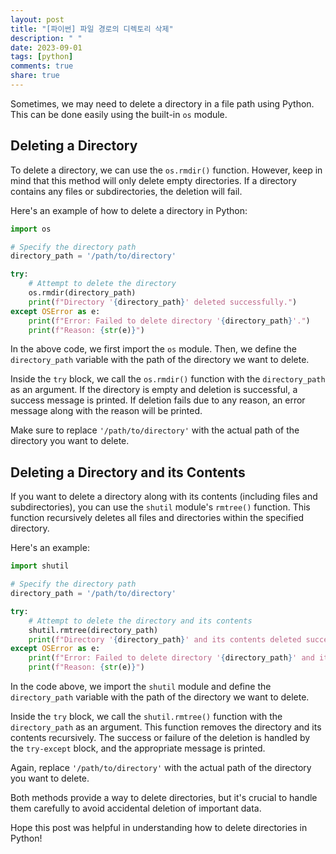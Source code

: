 ```yaml
---
layout: post
title: "[파이썬] 파일 경로의 디렉토리 삭제"
description: " "
date: 2023-09-01
tags: [python]
comments: true
share: true
---
```


Sometimes, we may need to delete a directory in a file path using Python. This can be done easily using the built-in `os` module.

## Deleting a Directory

To delete a directory, we can use the `os.rmdir()` function. However, keep in mind that this method will only delete empty directories. If a directory contains any files or subdirectories, the deletion will fail.

Here's an example of how to delete a directory in Python:

```python
import os

# Specify the directory path
directory_path = '/path/to/directory'

try:
    # Attempt to delete the directory
    os.rmdir(directory_path)
    print(f"Directory '{directory_path}' deleted successfully.")
except OSError as e:
    print(f"Error: Failed to delete directory '{directory_path}'.")
    print(f"Reason: {str(e)}")
```

In the above code, we first import the `os` module. Then, we define the `directory_path` variable with the path of the directory we want to delete.

Inside the `try` block, we call the `os.rmdir()` function with the `directory_path` as an argument. If the directory is empty and deletion is successful, a success message is printed. If deletion fails due to any reason, an error message along with the reason will be printed.

Make sure to replace `'/path/to/directory'` with the actual path of the directory you want to delete.

## Deleting a Directory and its Contents

If you want to delete a directory along with its contents (including files and subdirectories), you can use the `shutil` module's `rmtree()` function. This function recursively deletes all files and directories within the specified directory.

Here's an example:

```python
import shutil

# Specify the directory path
directory_path = '/path/to/directory'

try:
    # Attempt to delete the directory and its contents
    shutil.rmtree(directory_path)
    print(f"Directory '{directory_path}' and its contents deleted successfully.")
except OSError as e:
    print(f"Error: Failed to delete directory '{directory_path}' and its contents.")
    print(f"Reason: {str(e)}")
```

In the code above, we import the `shutil` module and define the `directory_path` variable with the path of the directory we want to delete.

Inside the `try` block, we call the `shutil.rmtree()` function with the `directory_path` as an argument. This function removes the directory and its contents recursively. The success or failure of the deletion is handled by the `try-except` block, and the appropriate message is printed.

Again, replace `'/path/to/directory'` with the actual path of the directory you want to delete.

Both methods provide a way to delete directories, but it's crucial to handle them carefully to avoid accidental deletion of important data.

Hope this post was helpful in understanding how to delete directories in Python!